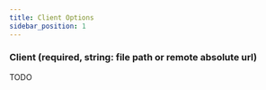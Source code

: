 ```yaml
---
title: Client Options
sidebar_position: 1
---
```


### Client (required, string: file path or remote absolute url)


TODO
